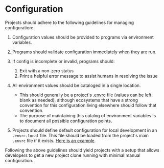 # Configuration

Projects should adhere to the following guidelines for managing configuration:

1. Configuration values should be provided to programs via environment variables.

1. Programs should validate configuration immediately when they are run.

1. If config is incomplete or invalid, programs should:

   1. Exit with a non-zero status
   1. Print a helpful error message to assist humans in resolving the issue

1. All environment values should be cataloged in a single location.

   - This should generally be a project's [.envrc](../direnv/README.md) file (values can be left blank as needed), although ecosystems that have a strong convention for this configuration living elsewhere should follow that convention.
   - The purpose of maintaining this catalog of environment variables is to document all possible configuration points.

1. Projects should define default configuration for local development in an `.envrc.local` file. This file should be loaded from the project's main `.envrc` file if it exists. [Here is an example](https://github.com/CMSgov/easi-app/blob/master/.envrc#L77-L80).

Following the above guidelines should yield projects with a setup that allows developers to get a new project clone running with minimal manual configuration.
